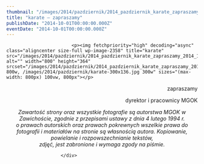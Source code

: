 ```yaml
---
thumbnail: "/images/2014/pazdziernik/2014_pazdziernik_karate_zapraszamy_2014_10_karate_zapraszamy_karate.jpg"
title: "karate – zapraszamy"
publishDate: "2014-10-01T00:00:00.000Z"
eventDate: "2014-10-01T00:00:00.000Z"
---
```


<div class="entry-content">
							
							<p><img fetchpriority="high" decoding="async" class="aligncenter size-full wp-image-2358" title="karate" src="/images/2014/pazdziernik/2014_pazdziernik_karate_zapraszamy_2014_10_karate_zapraszamy_karate.jpg" alt="" width="800" height="364" srcset="/images/2014/pazdziernik/2014_pazdziernik_karate_zapraszamy_2014_10_karate_zapraszamy_karate.jpg 800w, /images/2014/pazdziernik/karate-300x136.jpg 300w" sizes="(max-width: 800px) 100vw, 800px"></p>
<p style="text-align: right;">zapraszamy</p>
<p style="text-align: right;">dyrektor i pracownicy MGOK</p>
<p style="text-align: center;"><em></em><em><em>Zawartość strony oraz wszystkie fotografie są autorstwa MGOK w Zawichoście, zgodnie z przepisami ustawy z dnia 4 lutego 1994 r.<br>
o prawach autorskich oraz prawach pokrewnych wszelkie prawa do fotografii i materiałów na stronie są własnością autora. Kopiowanie, powielanie i rozpowszechnianie tekstów,<br>
zdjęć, jest zabronione i wymaga zgody na piśmie.</em></em></p>
						
						</div>
